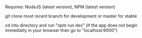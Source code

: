 Requires: NodeJS (latest version), NPM (latest version)

git clone most recent branch for development or master for stable

cd into directory and run "npm run dev" (if the app does not begin immediatly in your browser then go to "localhost:9000")
